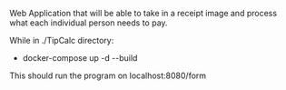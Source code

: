 Web Application that will be able to take in a receipt image and process what each individual person needs to pay.

While in ./TipCalc directory:
- docker-compose up -d --build

This should run the program on localhost:8080/form
